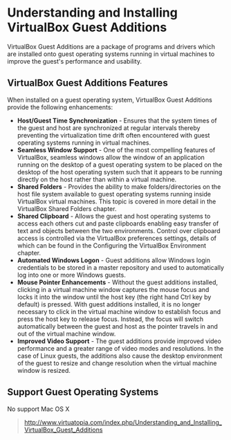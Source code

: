 # Understanding and Installing VirtualBox Guest Additions

VirtualBox Guest Additions are a package of programs and drivers which are installed onto guest operating systems 
running in virtual machines to improve the guest's performance and usability.  

## VirtualBox Guest Additions Features
When installed on a guest operating system, VirtualBox Guest Additions provide the following enhancements:

* **Host/Guest Time Synchronization** - Ensures that the system times of the guest and host are synchronized at regular intervals thereby preventing the virtualization time drift often encountered with guest operating systems running in virtual machines.  
* **Seamless Window Support** - One of the most compelling features of VirtualBox, seamless windows allow the window of an application running on the desktop of a guest operating system to be placed on the desktop of the host operating system such that it appears to be running directly on the host rather than within a virtual machine.  
* **Shared Folders** - Provides the ability to make folders/directories on the host file system available to guest operating systems running inside VirtualBox virtual machines. This topic is covered in more detail in the VirtualBox Shared Folders chapter.  
* **Shared Clipboard** - Allows the guest and host operating systems to access each others cut and paste clipboards enabling easy transfer of text and objects between the two environments. Control over clipboard access is controlled via the VirtualBox preferences settings, details of which can be found in the Configuring the VirtualBox Environment chapter.  
* **Automated Windows Logon** - Guest additions allow Windows login credentials to be stored in a master repository and used to automatically log into one or more Windows guests.  
* **Mouse Pointer Enhancements** - Without the guest additions installed, clicking in a virtual machine window captures the mouse focus and locks it into the window until the host key (the right hand Ctrl key by default) is pressed. With guest additions installed, it is no longer necessary to click in the virtual machine window to establish focus and press the host key to release focus. Instead, the focus will switch automatically between the guest and host as the pointer travels in and out of the virtual machine window.  
* **Improved Video Support** - The guest additions provide improved video performance and a greater range of video modes and resolutions. In the case of Linux guests, the additions also cause the desktop environment of the guest to resize and change resolution when the virtual machine window is resized.  

## Support Guest Operating Systems
No support Mac OS X

> http://www.virtuatopia.com/index.php/Understanding_and_Installing_VirtualBox_Guest_Additions
